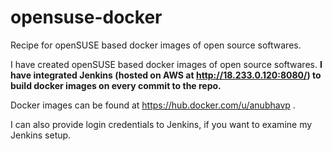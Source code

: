 # opensuse-docker
Recipe for openSUSE based docker images of open source softwares.

I have created openSUSE based docker images of open source softwares. **I have integrated Jenkins (hosted on AWS at http://18.233.0.120:8080/) to build docker images on every commit to the repo.**

Docker images can be found at https://hub.docker.com/u/anubhavp .

I can also provide login credentials to Jenkins, if you want to examine my Jenkins setup.
